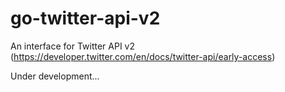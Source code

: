 # go-twitter-api-v2
An interface for Twitter API v2 (https://developer.twitter.com/en/docs/twitter-api/early-access)

Under development...
